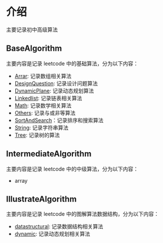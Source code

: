 # 介绍
主要记录初中高级算法

## BaseAlgorithm
主要内容是记录 leetcode 中的基础算法，分为以下内容：
- [Arrar](./BaseAlgorithm/array): 记录数组相关算法 
- [DesignQuestion](./BaseAlgorithm/designQuestion): 记录设计问题算法
- [DynamicPlane](./baseAlgorithm/dynamicPlane): 记录动态规划算法
- [Linkedlist](./BaseAlgorithm/linkedlist): 记录链表相关算法 
- [Math](./BaseAlgorithm/math): 记录数学相关算法
- [Others](./BaseAlgorithm/others): 记录与或非等算法
- [SortAndSearch](./BaseAlgorithm/sortAndSearch)：记录排序和搜索算法
- [String](./BaseAlgorithm/string): 记录字符串算法
- [Tree](./BaseAlgorithm/tree): 记录树的算法


## IntermediateAlgorithm
主要内容是记录 leetcode 中的中级算法，分为以下内容：
- array


## IllustrateAlgorithm
主要内容是记录 leetcode 中的图解算法数据结构，分为以下内容：  
- [datastructural](./IllustrateAlgorithm/datastructural): 记录数据结构相关算法 
- [dynamic](./IllustrateAlgorithm/dynamic): 记录动态规划相关算法